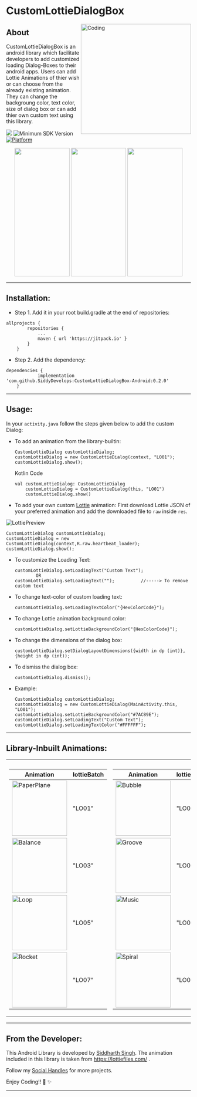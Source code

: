 # CustomLottieDialogBox
<img align="right" alt="Coding" width="300" height="300" src="https://user-images.githubusercontent.com/72121163/135441308-2fd004ca-caaf-4b7f-b760-a29c5aecbe46.gif">

## About
CustomLottieDialogBox is an android library which facilitate developers to add customized loading Dialog-Boxes to their android apps. Users can add Lottie Animations of thier wish or can choose from the already existing animation. They can change the backgroung color, text color, size of dialog box or can add thier own custom text using this library.

[![](https://jitpack.io/v/SiddyDevelops/CustomLottieDialogBox-Android.svg)](https://jitpack.io/#SiddyDevelops/CustomLottieDialogBox-Android)
![Minimum SDK Version](https://img.shields.io/badge/minSdkVersion-23-brightgreen)
[![Platform](https://img.shields.io/badge/platform-android-green.svg)](http://developer.android.com/index.html)

<p align="center">
  <img width="150" height="350" src="https://user-images.githubusercontent.com/72121163/135487978-925d83ef-6745-4b34-8081-6d916083293d.gif">  
  <img width="150" height="350" src="https://user-images.githubusercontent.com/72121163/135488088-67315429-f074-4f3c-8735-017e85baa634.gif">
  <img width="150" height="350" src="https://user-images.githubusercontent.com/72121163/135488105-abbbf44b-bfd7-4cfb-ab2f-a1bd18af5d42.gif">
</p>

---

## Installation:
- Step 1. Add it in your root build.gradle at the end of repositories:
```
allprojects {
		repositories {
			...
			maven { url 'https://jitpack.io' }
		}
	}
```
- Step 2. Add the dependency:
```
dependencies {
	        implementation 'com.github.SiddyDevelops:CustomLottieDialogBox-Android:0.2.0'
	}
```

---

## Usage:
In your ```activity.java``` follow the steps given below to add the custom Dialog:
- To add an animation from the library-builtin:

 	```
	CustomLottieDialog customLottieDialog;
	customLottieDialog = new CustomLottieDialog(context, "LO01");
	customLottieDialog.show();
	```
	Kotlin Code 
	```
	val customLottieDialog: CustomLottieDialog
        customLottieDialog = CustomLottieDialog(this, "LO01")
        customLottieDialog.show()
	```
	
- To add your own custom <a href="https://lottiefiles.com/">Lottie</a> animation:  First download Lottie JSON of your preferred animation and add the downloaded file to ``raw`` inside ``res``.
	
![LottiePreview](https://user-images.githubusercontent.com/72121163/135556267-52d16179-3c38-490c-9857-7d5bbbd61c3d.PNG)

	CustomLottieDialog customLottieDialog;
	customLottieDialog = new CustomLottieDialog(context,R.raw.heartbeat_loader);
	customLottieDialog.show();

- To customize the Loading Text:

	```
	customLottieDialog.setLoadingText("Custom Text");
			OR
	customLottieDialog.setLoadingText("");          //-----> To remove custom text
	```
- To change text-color of custom loading text:
	
	```
	customLottieDialog.setLoadingTextColor("{HexColorCode}");
	```

- To change Lottie animation background color:
	```
	customLottieDialog.setLottieBackgroundColor("{HexColorCode}");
	```
	
- To change the dimensions of the dialog box:
	
	```
	customLottieDialog.setDialogLayoutDimensions({width in dp (int)},{height in dp (int));
	```

- To dismiss the dialog box:
	
	```
	customLottieDialog.dismiss();
	```

- Example:
	
	```
	CustomLottieDialog customLottieDialog;
	customLottieDialog = new CustomLottieDialog(MainActivity.this, "LO01");
	customLottieDialog.setLottieBackgroundColor("#7AC89E");
	customLottieDialog.setLoadingText("Custom Text");
	customLottieDialog.setLoadingTextColor("#FFFFFF");
	```
	
---

## Library-Inbuilt Animations:

<table>
<tr><th></th><th></th></tr>
<tr><td>

| Animation | lottieBatch | 
|--|--|
| <img src='https://user-images.githubusercontent.com/72121163/135574362-f374c0f6-f9cb-43d5-84b4-34b80ca657f6.gif' alt='PaperPlane' width="150px" height="150px"/> | "LO01" |
| <img src='https://user-images.githubusercontent.com/72121163/135576133-7305c74f-8782-4e55-b1bf-4cb0462eaba6.gif' alt='Balance' width="150px" height="150px"/> | "LO03" |
| <img src='https://user-images.githubusercontent.com/72121163/135577221-740d5817-a54e-48cc-909b-e586dd4179e7.gif' alt='Loop' width="150px" height="150px"/> | "LO05" |
| <img src='https://user-images.githubusercontent.com/72121163/135577712-bfd3e3c5-9365-41db-949d-44567ee303da.gif' alt='Rocket' width="150px" height="150px"/> | "LO07" |

</td><td>

| Animation | lottieBatch |
|--|--|
| <img src='https://user-images.githubusercontent.com/72121163/135574595-4cd8b4bc-3b36-4057-af55-1cfe08db7755.gif' alt='Bubble' width="150px" height="150px"/> | "LO02" |
| <img src='https://user-images.githubusercontent.com/72121163/135576343-aab0053b-5265-4965-899a-e81e19c0aa4f.gif' alt='Groove' width="150px" height="150px"/> | "LO04" |
| <img src='https://user-images.githubusercontent.com/72121163/135577352-8acb9019-15a4-4bd0-b57f-b4ab988ff1a4.gif' alt='Music' width="150px" height="150px"/> | "LO06" |
| <img src='https://user-images.githubusercontent.com/72121163/135577931-b2a8e22b-05ed-4673-a816-e611a197dd54.gif' alt='Spiral' width="150px" height="150px"/> | "LO08" |

</td></tr> 
</table>
	
---
	
## From the Developer:

This Android Library is developed by <a href="https://github.com/SiddyDevelops">Siddharth Singh<a/>. The animation included in this library is taken from https://lottiefiles.com/ .
  
Follow my <a href="https://github.com/SiddyDevelops#connect-with-me">Social Handles<a/> for more projects.
  
Enjoy Coding!! 🚀 ✨

---





